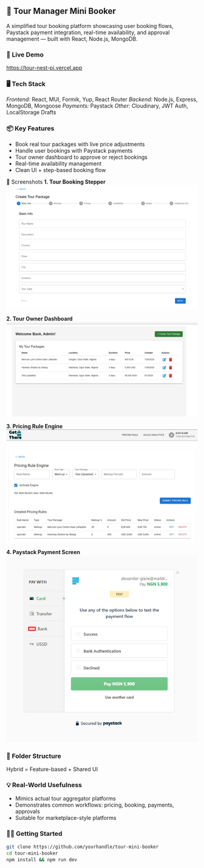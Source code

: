## 🧳 Tour Manager Mini Booker
A simplified tour booking platform showcasing user booking flows, Paystack payment integration, real-time availability, and approval management — built with React, Node.js, MongoDB.

### 🔗 Live Demo
https://tour-nest-pi.vercel.app

### 🖥️ Tech Stack
*Frontend:* React, MUI, Formik, Yup, React Router
*Backend:* Node.js, Express, MongoDB, Mongoose
*Payments:* Paystack
*Other:* Cloudinary, JWT Auth, LocalStorage Drafts

### 📦 Key Features
- Book real tour packages with live price adjustments
- Handle user bookings with Paystack payments
- Tour owner dashboard to approve or reject bookings
- Real-time availability management
- Clean UI + step-based booking flow

📸 Screenshots
**1. Tour Booking Stepper**
![Booking Stepper](public/screenshots/stepper.png)

**2. Tour Owner Dashboard**
![Dashboard](public/screenshots/adminDashboard.png)

**3. Pricing Rule Engine**
![Rule Engine](public/screenshots/pricingRuleEngine.png)

**4. Paystack Payment Screen**
![Payment](public/screenshots/payment.png)

### 📁 Folder Structure
Hybrid = Feature-based + Shared UI

### 💡 Real-World Usefulness
- Mimics actual tour aggregator platforms
- Demonstrates common workflows: pricing, booking, payments, approvals
- Suitable for marketplace-style platforms

### 🏃‍♂️ Getting Started
```bash
git clone https://github.com/yourhandle/tour-mini-booker
cd tour-mini-booker
npm install && npm run dev
```
